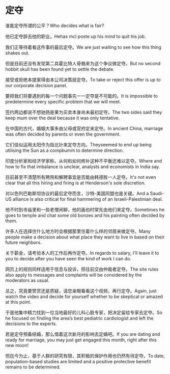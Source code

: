 # 定夺

<p><span class="chinese">谁能定夺所谓的公平？</span><span class="english">Who decides what is fair?</span></p>

<p><span class="chinese">他已定夺辞去他的职业。</span><span class="english">Hehas mcl poste up his mind to quit his job.</span></p>

<p><span class="chinese">我们正等待着看这件事的最后定夺。</span><span class="english">We are just waiting to see how this thing shakes out.</span></p>

<p><span class="chinese">但是目前还没有发现第二具霍比特人骨骼来为这个争议做定夺。</span><span class="english">But no second hobbit skull has been found yet to settle the debate.</span></p>

<p><span class="chinese">接受或拒绝本提案得由本公司决策层定夺。</span><span class="english">To take or reject this offer is up to our corporate decision panel.</span></p>

<p><span class="chinese">要把我们将要遇到的每一个问题事先一一定夺是不可能的。</span><span class="english">It is impossible to predetermine every specific problem that we will meet.</span></p>

<p><span class="chinese">签约两边都说不想驰扬是果为买卖本身尚未最初定夺。</span><span class="english">The two sides said they keep mum over the deal because it was only tentative.</span></p>

<p><span class="chinese">在中国的古代，婚姻大事多由父母或官府定来定夺。</span><span class="english">In ancient China, marriage was often decided by parents or even the government.</span></p>

<p><span class="chinese">它们佳似运用太阳作为指北针来定夺方向。</span><span class="english">Theyseemed to end up being utilising the Sun as a compbumm to determine direction.</span></p>

<p><span class="chinese">印度分析家和经济学家称，从何和如何修补这种不平衡还难以定夺。</span><span class="english">Where and how to fix that imbalance is unclear, analysts and economists in India say.</span></p>

<p><span class="chinese">目前甚至不清楚所有聘用和解聘事宜是否能由韩德胜一人定夺。</span><span class="english">It's not even clear that all this hiring and firing is at Henderson's sole discretion.</span></p>

<p><span class="chinese">对以色列巴勒斯坦协议的最后定夺而言，沙特-美国同盟也是关键。</span><span class="english">And a Saudi-US alliance is also critical for final hammering of an Israeli-Palestinian deal.</span></p>

<p><span class="chinese">他不时到寺庙里和一些老僧闲聊，他的画也时常先由他们来定夺。</span><span class="english">Sometimes he goes to temple and chat some old bonzes and his painting often decided by them.</span></p>

<p><span class="chinese">许多人在选择住什么地方时会根据那里住着什么样的邻居来做定夺。</span><span class="english">Many people make a decision about what place they want to live in based on their future neighbors.</span></p>

<p><span class="chinese">关于薪金，请考验本人的工作后再作定夺。</span><span class="english">In regards to salary, I'll leave it to you to decide after you have seen the kind of work I can do.</span></p>

<p><span class="chinese">网页上的规则同样适用于信息与投诉，照往前交由仲裁者定夺。</span><span class="english">The site rules also apply to messages and complaints will be considered by the moderators as usual.</span></p>

<p><span class="chinese">总之，究竟要赞赏还是质疑，请您亲眼看看这个视频，再行定夺。</span><span class="english">Again, just watch the video and decide for yourself whether to be skeptical or amazed at this point.</span></p>

<p><span class="chinese">于是他集中精力找到一位当地最好的儿科心脏专家，把决定留给专家去定夺。</span><span class="english">So he focused on finding the area’s best pediatric cardiologist and left the decisions to the experts.</span></p>

<p><span class="chinese">若是定夺预备结婚，那么借着这次新月的影响去定婚吧。</span><span class="english">If you are dating and ready for marriage, you may just get engaged this month, right after this new moon!</span></p>

<p><span class="chinese">但迄今为止，基于人群的研究有限，其积极的保护作用也仍然有待定夺。</span><span class="english">To date, population-based studies are limited and a positive protective benefit remains to be determined.</span></p>

